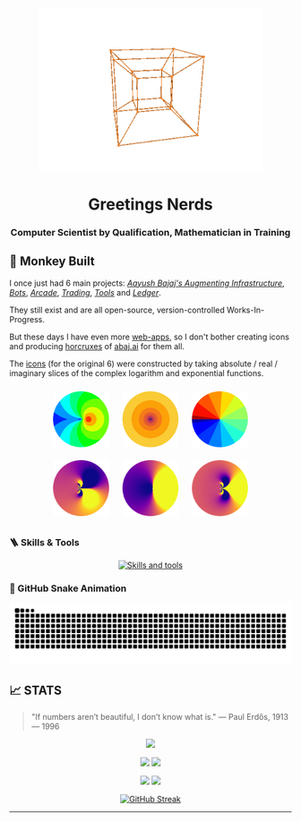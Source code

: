 <div align="center">
<img width="400px" src="/assets/tess-trans.gif">
 </div>

<h1 align="center">Greetings Nerds</h1>
<h3 align="center">Computer Scientist by Qualification, Mathematician in Training</h3>

## 🔨 Monkey Built

I once just had 6 main projects: [_Aayush Bajaj's Augmenting Infrastructure_](https://github.com/abaj8494/site), [_Bots_](https://github.com/abaj8494/bots), [_Arcade_](https://github.com/abaj8494/arcade), [_Trading_](https://github.com/abaj8494/trading), [_Tools_](https://github.com/abaj8494/tools) and [_Ledger_](https://github.com/abaj8494/ledger). 

They still exist and are all open-source, version-controlled Works-In-Progress. 

But these days I have even more [web-apps](https://abaj8494.github.io/shrine/people), so I don't bother creating icons and producing [horcruxes](https://tools.abaj.ai) of [abaj.ai](https://abaj.ai) for them all.

The [icons](https://github.com/abaj8494/icons) (for the original 6) were constructed by taking absolute / real / imaginary slices of the complex logarithm and exponential functions.
<div align="center">
  <a href="https://abaj.ai" target="_blank" style="text-decoration: none; display: inline-block;">
    <img width="100px" src="/assets/abs_hsv.svg" style="margin: 10px; display: block;">
  </a>
  <a href="https://bots.abaj.ai" target="_blank" style="text-decoration: none; display: inline-block;">
    <img width="100px" src="/assets/real_inferno.svg" style="margin: 10px; display: block;">
  </a>
  <a href="https://arcade.abaj.ai" target="_blank" style="text-decoration: none; display: inline-block;">
    <img width="100px" src="/assets/imag_jet.svg" style="margin: 10px; display: block;">
  </a>
</div>
<div align="center">
  <a href="https://trading.abaj.ai" target="_blank" style="text-decoration: none; display: inline-block;">
    <img width="100px" src="/assets/trade1.svg" style="margin: 10px; display: block;">
  </a>
  <a href="https://tools.abaj.ai" target="_blank" style="text-decoration: none; display: inline-block;">
    <img width="100px" src="/assets/tools.svg" style="margin: 10px; display: block;">
  </a>
  <a href="https://ledger.abaj.ai" target="_blank" style="text-decoration: none; display: inline-block;">
    <img width="100px" src="/assets/ledger.svg" style="margin: 10px; display: block;">
  </a>
</div>

### 🪜 Skills & Tools

<p align="center">
  <a href="https://skillicons.dev">
    <img src="https://skillicons.dev/icons?i=py,js,docker,linux,c,latex,go,r,git,neovim,emacs" alt="Skills and tools"/>
  </a>
</p>

### 🐍 GitHub Snake Animation

<p align="center">
  <img src="https://raw.githubusercontent.com/abaj8494/abaj8494/refs/heads/output/github-snake-dark.svg" alt="GitHub Snake Animation" />
</p>

## 📈 STATS

> "If numbers aren’t beautiful, I don’t know what is." — Paul Erdős, 1913 — 1996

<p align="center">
<img src="http://github-profile-summary-cards.vercel.app/api/cards/profile-details?username=abaj8494&theme=gruvbox"/>
</p>
<p align="center">
<img src="http://github-profile-summary-cards.vercel.app/api/cards/repos-per-language?username=abaj8494&theme=gruvbox"/>
<img src="http://github-profile-summary-cards.vercel.app/api/cards/most-commit-language?username=abaj8494&theme=gruvbox"/>
</p>
<p align="center">
<img src="http://github-profile-summary-cards.vercel.app/api/cards/stats?username=abaj8494&theme=gruvbox"/>
<img src="http://github-profile-summary-cards.vercel.app/api/cards/productive-time?username=abaj8494&theme=gruvbox&utcOffset=+1"/>
</p>
<p align="center">
<a href="https://git.io/streak-stats"><img src="https://github-readme-streak-stats.herokuapp.com?user=abaj8494&theme=gruvbox" alt="GitHub Streak" /></a>
</p>

---
